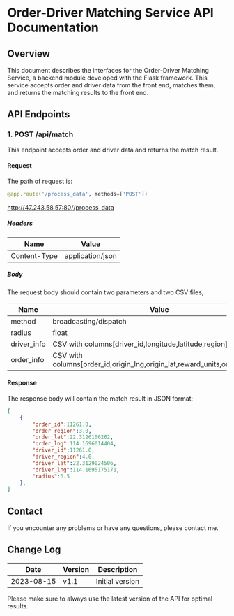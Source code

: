 # Order-Driver Matching Service API Documentation

## Overview

This document describes the interfaces for the Order-Driver Matching Service, a backend module developed with the Flask framework. This service accepts order and driver data from the front end, matches them, and returns the matching results to the front end.

## API Endpoints

### 1. POST /api/match

This endpoint accepts order and driver data and returns the match result.

#### Request
The path of request is:
```python
@app.route('/process_data', methods=['POST'])
```
 http://47.243.58.57:80//process_data

##### Headers

| Name         | Value            |
| --- | ----------- |
| Content-Type | application/json |

##### Body

The request body should contain two parameters and two CSV files, 

| Name         | Value            |
| --- | ----------- |
| method       | broadcasting/dispatch |
| radius       | float |
| driver_info  | CSV with columns[driver_id,longitude,latitude,region] |
| order_info   |  CSV with columns[order_id,origin_lng,origin_lat,reward_units,order_region]  |


#### Response

The response body will contain the match result in JSON format:

```json
[
	{
		"order_id":11261.0,
		"order_region":3.0,
		"order_lat":22.3126106262,
		"order_lng":114.1696014404,
		"driver_id":11261.0,
		"driver_region":4.0,
		"driver_lat":22.3129024506,
		"driver_lng":114.1695175171,
		"radius":0.5
	},
]
```
 
## Contact

If you encounter any problems or have any questions, please contact me.

## Change Log

| Date       | Version | Description     |
| ---------- | ------- | --------------- |
| 2023-08-15 | v1.1    | Initial version |

Please make sure to always use the latest version of the API for optimal results.
